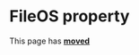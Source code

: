 # FileOS property

This page has [**moved**](https://lib-docs.delphidabbler.com/VerInfo/3/API/TPJVersionInfo-FileOS)